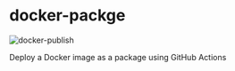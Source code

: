# docker-packge

![docker-publish](https://github.com/github/docs/actions/workflows/docker-publish.yml/badge.svg)

Deploy a Docker image as a package using GitHub Actions
